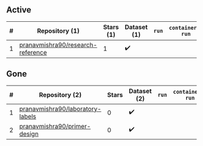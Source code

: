 ## Active
| # | Repository (1) | Stars (1) | Dataset (1) | `run` | `containers-run` |
| --- | --- | --- | --- | --- | --- |
| 1 | [pranavmishra90/research-reference](https://github.com/pranavmishra90/research-reference) | 1 | :heavy_check_mark: |  |  |

## Gone
| # | Repository (2) | Stars | Dataset (2) | `run` | `containers-run` |
| --- | --- | --- | --- | --- | --- |
| 1 | [pranavmishra90/laboratory-labels](https://github.com/pranavmishra90/laboratory-labels) | 0 | :heavy_check_mark: |  |  |
| 2 | [pranavmishra90/primer-design](https://github.com/pranavmishra90/primer-design) | 0 | :heavy_check_mark: |  |  |
